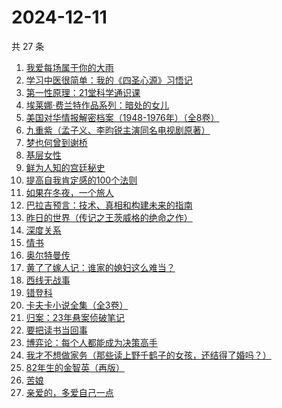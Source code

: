 # 2024-12-11

共 27 条

<!-- BEGIN WEREAD -->
<!-- 最后更新时间 2024-12-11 20:01:37 +0800 -->
1. [我爱每场属于你的大雨](https://weread.qq.com/web/bookDetail/6c1324a0813ab96afg016953)
1. [学习中医很简单：我的《四圣心源》习悟记](https://weread.qq.com/web/bookDetail/19232e40813ab75a4g015bae)
1. [第一性原理：21堂科学通识课](https://weread.qq.com/web/bookDetail/a1c32030813ab96d8g0171b2)
1. [埃莱娜·费兰特作品系列：暗处的女儿](https://weread.qq.com/web/bookDetail/42132f80813ab9720g0102e1)
1. [美国对华情报解密档案（1948-1976年）（全8卷）](https://weread.qq.com/web/bookDetail/70732200813ab971cg011eb3)
1. [九重紫（孟子义、李昀锐主演同名电视剧原著）](https://weread.qq.com/web/bookDetail/96632d10577cfe966a6c42e)
1. [梦也何曾到谢桥](https://weread.qq.com/web/bookDetail/e3732500813ab7ccbg019985)
1. [基层女性](https://weread.qq.com/web/bookDetail/d3c3209072646383d3ce031)
1. [鲜为人知的宫廷秘史](https://weread.qq.com/web/bookDetail/2a9321e0813ab9654g01916d)
1. [提高自我肯定感的100个法则](https://weread.qq.com/web/bookDetail/7b232300813ab9641g0174cf)
1. [如果在冬夜，一个旅人](https://weread.qq.com/web/bookDetail/46732c30717cc24546709f1)
1. [巴拉吉预言：技术、真相和构建未来的指南](https://weread.qq.com/web/bookDetail/9a032e80813ab96d9g01700c)
1. [昨日的世界（传记之王茨威格的绝命之作）](https://weread.qq.com/web/bookDetail/7fc328c0813ab953dg011443)
1. [深度关系](https://weread.qq.com/web/bookDetail/bb432f60813ab8444g014d61)
1. [情书](https://weread.qq.com/web/bookDetail/0e3324e0716659010e39131)
1. [奥尔特曼传](https://weread.qq.com/web/bookDetail/ad1320e0813ab968fg01929d)
1. [黄了了嫁人记：谁家的媳妇这么难当？](https://weread.qq.com/web/bookDetail/29932610813ab95edg01504c)
1. [西线无战事](https://weread.qq.com/web/bookDetail/24f323d0813ab7493g011798)
1. [错登科](https://weread.qq.com/web/bookDetail/53332100813ab9612g015378)
1. [卡夫卡小说全集（全3卷）](https://weread.qq.com/web/bookDetail/10b32f7071dd5ab610b4b34)
1. [归案：23年悬案侦破笔记](https://weread.qq.com/web/bookDetail/bb032f20813ab9683g013c82)
1. [要把读书当回事](https://weread.qq.com/web/bookDetail/84332df0726cb9908433827)
1. [博弈论：每个人都能成为决策高手](https://weread.qq.com/web/bookDetail/5d332c2072575dbf5d33fe2)
1. [我才不想做家务（那些读上野千鹤子的女孩，还结得了婚吗？）](https://weread.qq.com/web/bookDetail/800329f0813ab9643g0180bf)
1. [82年生的金智英（再版）](https://weread.qq.com/web/bookDetail/d4932ad0727a6c3bd49d1bd)
1. [苦娘](https://weread.qq.com/web/bookDetail/d0132340813ab950dg015b5b)
1. [亲爱的，多爱自己一点](https://weread.qq.com/web/bookDetail/df432220813ab95eeg013e9e)
<!-- END WEREAD -->